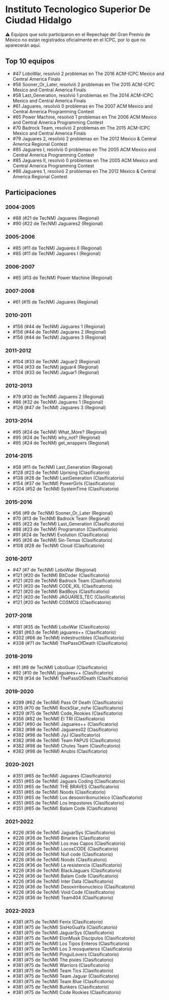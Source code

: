 # Instituto Tecnologico Superior De Ciudad Hidalgo

:warning: Equipos que solo participaron en el Repechaje del Gran Premio de México no están registrados oficialmente en el ICPC, por lo que no aparecerán aquí.

## Top 10 equipos

- #47 LoboWar, resolvió 2 problemas en The 2016 ACM-ICPC Mexico and Central America Finals
- #56 Sooner_Or_Later, resolvió 2 problemas en The 2015 ACM-ICPC Mexico and Central America Finals
- #58 Last_Generation, resolvió 1 problemas en The 2014 ACM-ICPC Mexico and Central America Finals
- #61 Jaguares, resolvió 0 problemas en The 2007 ACM Mexico and Central America Programming Contest
- #65 Power Machine, resolvió 1 problemas en The 2006 ACM Mexico and Central America Programming Contest
- #70 Badrock Team, resolvió 2 problemas en The 2015 ACM-ICPC Mexico and Central America Finals
- #79 Jaguares 2, resolvió 2 problemas en The 2012 Mexico & Central America Regional Contest
- #85 Jaguares I, resolvió 0 problemas en The 2005 ACM Mexico and Central America Programming Contest
- #85 Jaguares II, resolvió 0 problemas en The 2005 ACM Mexico and Central America Programming Contest
- #86 Jaguares 1, resolvió 2 problemas en The 2012 Mexico & Central America Regional Contest

## Participaciones

### 2004-2005

- #88 (#21 de TecNM) Jaguares (Regional)
- #90 (#22 de TecNM) Jaguares2 (Regional)

### 2005-2006

- #85 (#11 de TecNM) Jaguares II (Regional)
- #85 (#11 de TecNM) Jaguares I (Regional)

### 2006-2007

- #65 (#13 de TecNM) Power Machine (Regional)

### 2007-2008

- #61 (#15 de TecNM) Jaguares (Regional)

### 2010-2011

- #156 (#44 de TecNM) Jaguares 1 (Regional)
- #156 (#44 de TecNM) Jaguares 2 (Regional)
- #156 (#44 de TecNM) Jaguares 3 (Regional)

### 2011-2012

- #104 (#33 de TecNM) Jaguar2 (Regional)
- #104 (#33 de TecNM) jaguar4 (Regional)
- #104 (#33 de TecNM) Jaguar1 (Regional)

### 2012-2013

- #79 (#30 de TecNM) Jaguares 2 (Regional)
- #86 (#32 de TecNM) Jaguares 1 (Regional)
- #126 (#47 de TecNM) Jaguares 3 (Regional)

### 2013-2014

- #95 (#24 de TecNM) What_More? (Regional)
- #95 (#24 de TecNM) why_not? (Regional)
- #95 (#24 de TecNM) get_wrappers (Regional)

### 2014-2015

- #58 (#11 de TecNM) Last_Generation (Regional)
- #128 (#23 de TecNM) Uprising (Clasificatorio)
- #138 (#28 de TecNM) LastGeneration (Clasificatorio)
- #154 (#37 de TecNM) PowerGirls (Clasificatorio)
- #204 (#52 de TecNM) SystemTime (Clasificatorio)

### 2015-2016

- #56 (#9 de TecNM) Sooner_Or_Later (Regional)
- #70 (#13 de TecNM) Badrock Team (Regional)
- #85 (#22 de TecNM) Last_Generation (Clasificatorio)
- #88 (#23 de TecNM) Programaton (Clasificatorio)
- #91 (#24 de TecNM) Evolution (Clasificatorio)
- #95 (#26 de TecNM) Sin-Temas (Clasificatorio)
- #108 (#28 de TecNM) Cloud (Clasificatorio)

### 2016-2017

- #47 (#7 de TecNM) LoboWar (Regional)
- #121 (#20 de TecNM) BitCoder (Clasificatorio)
- #121 (#20 de TecNM) Badrock Team (Clasificatorio)
- #121 (#20 de TecNM) CODE_KIL (Clasificatorio)
- #121 (#20 de TecNM) BadBoys (Clasificatorio)
- #121 (#20 de TecNM) JAGUARES_TEC (Clasificatorio)
- #121 (#20 de TecNM) COSMOS (Clasificatorio)

### 2017-2018

- #181 (#35 de TecNM) LoboWar (Clasificatorio)
- #281 (#63 de TecNM) jaguares++ (Clasificatorio)
- #302 (#66 de TecNM) indestructibles (Clasificatorio)
- #338 (#71 de TecNM) ThePassOfDeath (Clasificatorio)

### 2018-2019

- #81 (#8 de TecNM) LoboGuar (Clasificatorio)
- #92 (#10 de TecNM) jaguares++ (Clasificatorio)
- #218 (#34 de TecNM) ThePassOfDeath (Clasificatorio)

### 2019-2020

- #299 (#62 de TecNM) Pass Of Death (Clasificatorio)
- #315 (#70 de TecNM) RockStar_nsfw (Clasificatorio)
- #329 (#75 de TecNM) Code_Rookies (Clasificatorio)
- #356 (#82 de TecNM) El TRI (Clasificatorio)
- #367 (#90 de TecNM) Jaguares++ (Clasificatorio)
- #382 (#98 de TecNM) Jaguares02 (Clasificatorio)
- #382 (#98 de TecNM) JyJ (Clasificatorio)
- #382 (#98 de TecNM) Team PAPUS (Clasificatorio)
- #382 (#98 de TecNM) Chules Team (Clasificatorio)
- #382 (#98 de TecNM) Anubis (Clasificatorio)

### 2020-2021

- #351 (#65 de TecNM) Jaguares (Clasificatorio)
- #351 (#65 de TecNM) Jaguars Coding (Clasificatorio)
- #351 (#65 de TecNM) THE BRAVES (Clasificatorio)
- #351 (#65 de TecNM) Noods (Clasificatorio)
- #351 (#65 de TecNM) Los desoxirribonucleico (Clasificatorio)
- #351 (#65 de TecNM) Los Impostores (Clasificatorio)
- #351 (#65 de TecNM) Balam Code (Clasificatorio)

### 2021-2022

- #226 (#36 de TecNM) JaguarSys (Clasificatorio)
- #226 (#36 de TecNM) Binaries (Clasificatorio)
- #226 (#36 de TecNM) Los mas Capos (Clasificatorio)
- #226 (#36 de TecNM) LocosCODE (Clasificatorio)
- #226 (#36 de TecNM) Null code (Clasificatorio)
- #226 (#36 de TecNM) Noods (Clasificatorio)
- #226 (#36 de TecNM) La resistencia (Clasificatorio)
- #226 (#36 de TecNM) BlackJaguars (Clasificatorio)
- #226 (#36 de TecNM) Balam Code (Clasificatorio)
- #226 (#36 de TecNM) Inter Data (Clasificatorio)
- #226 (#36 de TecNM) Desoxirribonucleico (Clasificatorio)
- #226 (#36 de TecNM) Void Code (Clasificatorio)
- #226 (#36 de TecNM) Team404 (Clasificatorio)

### 2022-2023

- #381 (#75 de TecNM) Fenix (Clasificatorio)
- #381 (#75 de TecNM) SisHoGuaYa (Clasificatorio)
- #381 (#75 de TecNM) JaguarSys (Clasificatorio)
- #381 (#75 de TecNM) ElonMusk Discipulos (Clasificatorio)
- #381 (#75 de TecNM) Los Tipos Enteros (Clasificatorio)
- #381 (#75 de TecNM) Los 3 mosqueteros (Clasificatorio)
- #381 (#75 de TecNM) PinguiLovers (Clasificatorio)
- #381 (#75 de TecNM) The pixies (Clasificatorio)
- #381 (#75 de TecNM) Warriors (Clasificatorio)
- #381 (#75 de TecNM) Team Tics (Clasificatorio)
- #381 (#75 de TecNM) Team Jaguar (Clasificatorio)
- #381 (#75 de TecNM) Team Blue (Clasificatorio)
- #381 (#75 de TecNM) Bunkers (Clasificatorio)
- #381 (#75 de TecNM) Code Rookies (Clasificatorio)



